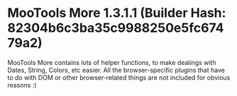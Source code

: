 # MooTools More 1.3.1.1 (Builder Hash: 82304b6c3ba35c9988250e5fc67479a2)

MooTools More contains lots of helper functions, to make dealings with Dates, String, Colors, etc easier.
All the browser-specific plugins that have to do with DOM or other browser-related things are not included for obvious reasons :)